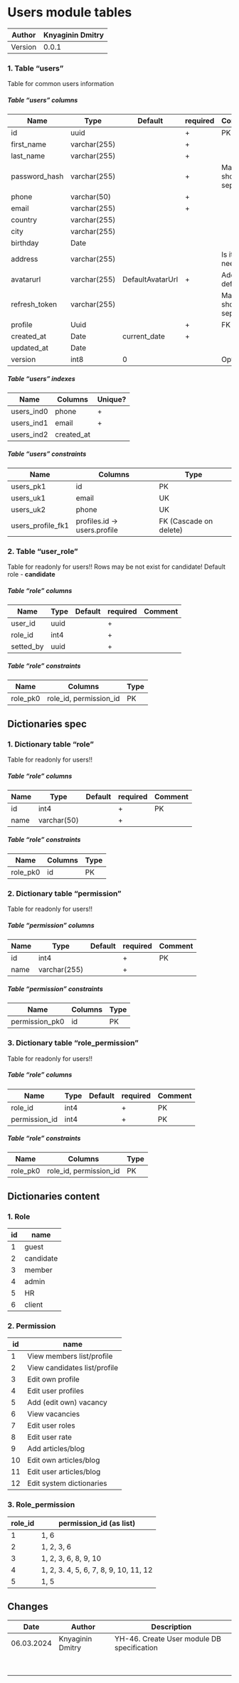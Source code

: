 # Users module tables

| Author  | Knyaginin Dmitry |
| ------- | ---------------- |
| Version | 0.0.1            |


### 1. Table “users”

Table for common users information 

##### Table “users” columns

| **Name**      | **Type**     | **Default**      | **required** | **Comment**            |
| ------------- | ------------ | ---------------- | ------------ | ---------------------- |
| id            | uuid         |                  | +            | PK                     |
| first_name    | varchar(255) |                  | +            |                        |
| last_name     | varchar(255) |                  | +            |                        |
| password_hash | varchar(255) |                  | +            | May be should separate |
| phone         | varchar(50)  |                  | +            |                        |
| email         | varchar(255) |                  | +            |                        |
| country       | varchar(255) |                  |              |                        |
| city          | varchar(255) |                  |              |                        |
| birthday      | Date         |                  |              |                        |
| address       | varchar(255) |                  |              | Is it needed?          |
| avatarurl     | varchar(255) | DefaultAvatarUrl | +            | Add default!           |
| refresh_token | varchar(255) |                  |              | May be should separate |
| profile       | Uuid         |                  | +            | FK                     |
| created_at    | Date         | current_date     | +            |                        |
| updated_at    | Date         |                  |              |                        |
| version       | int8         | 0                |              | Optional!              |

##### Table “users” indexes

| **Name**   | **Columns** | **Unique?** |
| ---------- | ----------- | ----------- |
| users_ind0 | phone       | +           |
| users_ind1 | email       | +           |
| users_ind2 | created_at  |             |

##### Table “users” constraints

| **Name**          | **Columns**                 | **Type**               |
| ----------------- | --------------------------- | ---------------------- |
| users_pk1         | id                          | PK                     |
| users_uk1         | email                       | UK                     |
| users_uk2         | phone                       | UK                     |
| users_profile_fk1 | profiles.id → users.profile | FK (Cascade on delete) |


### 2. Table “user_role”

Table for readonly for users!! Rows may be not exist for candidate! Default role - **candidate** 

##### Table “role” columns

| **Name**  | **Type** | **Default** | **required** | **Comment** |
| --------- | -------- | ----------- | ------------ | ----------- |
| user_id   | uuid     |             | +            |             |
| role_id   | int4     |             | +            |             |
| setted_by | uuid     |             | +            |             |

##### Table “role” constraints

| **Name** | **Columns**            | **Type** |
| -------- | ---------------------- | -------- |
| role_pk0 | role_id, permission_id | PK       |


## Dictionaries spec


### 1. Dictionary table “role”

Table for readonly for users!!

##### Table “role” columns

| **Name** | **Type**    | **Default** | **required** | **Comment** |
| -------- | ----------- | ----------- | ------------ | ----------- |
| id       | int4        |             | +            | PK          |
| name     | varchar(50) |             | +            |             |

##### Table “role” constraints

| **Name** | **Columns** | **Type** |
| -------- | ----------- | -------- |
| role_pk0 | id          | PK       |


### 2. Dictionary table “permission”

Table for readonly for users!!

##### Table “permission” columns

| **Name** | **Type**     | **Default** | **required** | **Comment** |
| -------- | ------------ | ----------- | ------------ | ----------- |
| id       | int4         |             | +            | PK          |
| name     | varchar(255) |             | +            |             |

##### Table “permission” constraints

| **Name**       | **Columns** | **Type** |
| -------------- | ----------- | -------- |
| permission_pk0 | id          | PK       |

### 3. Dictionary table “role_permission”

Table for readonly for users!!

##### Table “role” columns

| **Name**      | **Type** | **Default** | **required** | **Comment** |
| ------------- | -------- | ----------- | ------------ | ----------- |
| role_id       | int4     |             | +            | PK          |
| permission_id | int4     |             | +            | PK          |

##### Table “role” constraints

| **Name** | **Columns**            | **Type** |
| -------- | ---------------------- | -------- |
| role_pk0 | role_id, permission_id | PK       |


## 					Dictionaries content

### 1. Role

| **id** | **name**  |
| ------ | --------- |
| 1      | guest     |
| 2      | candidate |
| 3      | member    |
| 4      | admin     |
| 5      | HR        |
| 6      | client    |

### 2. Permission

| **id** | **name**                     |
| ------ | ---------------------------- |
|    1   | View members list/profile    |
|    2   | View candidates list/profile |
|    3   | Edit own profile             |
|    4   | Edit user profiles           |
|    5   | Add (edit own) vacancy       |
|    6   | View vacancies               |
|    7   | Edit user roles              |
|    8   | Edit user rate               |
|    9   | Add articles/blog            |
|   10   | Edit own articles/blog       |
|   11   | Edit user articles/blog      |
|   12   | Edit system dictionaries     |


### 3. Role_permission

| **role_id** | **permission_id (as list)**           |
| ----------- | ------------------------------------- |
| 1           | 1, 6                                  |
| 2           | 1, 2, 3, 6                            |
| 3           | 1, 2, 3, 6, 8, 9, 10                  |
| 4           | 1, 2, 3. 4, 5, 6, 7, 8, 9, 10, 11, 12 |
| 5           | 1, 5                                  |


## Changes

| **Date**   | **Author**       | **Description**                            |
| ---------- | ---------------- | ------------------------------------------ |
| 06.03.2024 | Knyaginin Dmitry | YH-46. Create User module DB specification |
|            |                  |                                            |
|            |                  |                                            |
|            |                  |                                            |
|            |                  |                                            |
|            |                  |                                            |
|            |                  |                                            |
|            |                  |                                            |
|            |                  |                                            |


 